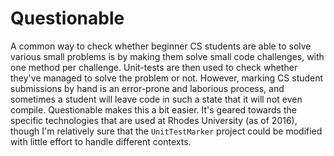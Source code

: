 # Questionable

A common way to check whether beginner CS students are able to solve various small problems is by making them solve small code challenges, with one method per challenge.  Unit-tests are then used to check whether they've managed to solve the problem or not.  However, marking CS student submissions by hand is an error-prone and laborious process, and sometimes a student will leave code in such a state that it will not even compile.  Questionable makes this a bit easier.  It's geared towards the specific technologies that are used at Rhodes University (as of 2016), though I'm relatively sure that the `UnitTestMarker` project could be modified with little effort to handle different contexts.